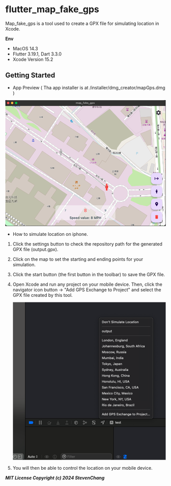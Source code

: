 # flutter_map_fake_gps

Map_fake_gps is a tool used to create a GPX file for simulating location in Xcode.

**Env**

* MacOS 14.3
* Flutter 3.19.1, Dart 3.3.0
* Xcode Version 15.2

## Getting Started

* App Preview ( Tha app installer is at /installer/dmg_creator/mapGps.dmg  )

![1710914547352](image/README/1710914547352.png)

* How to simulate location on iphone.

1. Click the settings button to check the repository path for the generated GPX file (output.gpx).
2. Click on the map to set the starting and ending points for your simulation.
3. Click the start button (the first button in the toolbar) to save the GPX file.
4. Open Xcode and run any project on your mobile device. Then, click the navigator icon button -> "Add GPS Exchange to Project" and select the GPX file created by this tool.

   ![1710915774493](image/README/1710915774493.png)
5. You will then be able to control the location on your mobile device.

***MIT License
Copyright (c) 2024 StevenChang***
